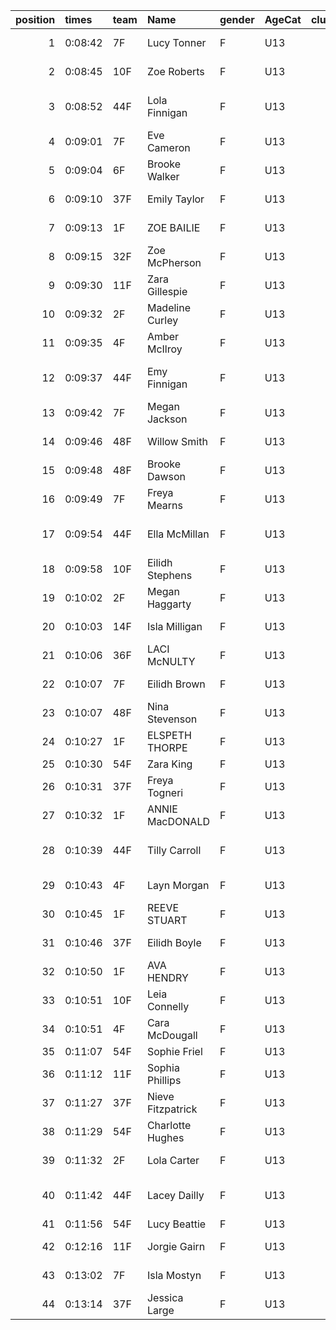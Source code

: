 |   position | times   | team   | Name              | gender   | AgeCat   |   clubnumber | Club name            | Website                               |
|-----------:|:--------|:-------|:------------------|:---------|:---------|-------------:|:---------------------|:--------------------------------------|
|          1 | 0:08:42 | 7F     | Lucy Tonner       | F        | U13      |            7 | Giffnock North AC    | https://www.giffnocknorth.co.uk/      |
|          2 | 0:08:45 | 10F    | Zoe Roberts       | F        | U13      |           10 | Shettleston Harriers | http://shettlestonharriers.org.uk/    |
|          3 | 0:08:52 | 44F    | Lola Finnigan     | F        | U13      |           44 | North Ayrshire AAC   | https://naathletics.co.uk/            |
|          4 | 0:09:01 | 7F     | Eve Cameron       | F        | U13      |            7 | Giffnock North AC    | https://www.giffnocknorth.co.uk/      |
|          5 | 0:09:04 | 6F     | Brooke Walker     | F        | U13      |            6 | Cambuslang Harriers  | https://cambuslangharriers.org/       |
|          6 | 0:09:10 | 37F    | Emily Taylor      | F        | U13      |           37 | Law & District AAC   | http://www.lawaac.co.uk/              |
|          7 | 0:09:13 | 1F     | ZOE BAILIE        | F        | U13      |            1 | East Kilbride AC     | http://www.ekac.org.uk/               |
|          8 | 0:09:15 | 32F    | Zoe McPherson     | F        | U13      |           32 | Helensburgh AAC      | https://www.helensburghaac.com/       |
|          9 | 0:09:30 | 11F    | Zara Gillespie    | F        | U13      |           11 | Airdrie Harriers     | http://airdrieharriers.org/           |
|         10 | 0:09:32 | 2F     | Madeline Curley   | F        | U13      |            2 | Kilmarnock H&AC      | http://www.kilmarnockharriers.com/    |
|         11 | 0:09:35 | 4F     | Amber McIlroy     | F        | U13      |            4 | Inverclyde AC        | https://www.inverclydeac.org/         |
|         12 | 0:09:37 | 44F    | Emy Finnigan      | F        | U13      |           44 | North Ayrshire AAC   | https://naathletics.co.uk/            |
|         13 | 0:09:42 | 7F     | Megan Jackson     | F        | U13      |            7 | Giffnock North AC    | https://www.giffnocknorth.co.uk/      |
|         14 | 0:09:46 | 48F    | Willow Smith      | F        | U13      |           48 | Springburn Harriers  | https://www.springburnharriers.co.uk/ |
|         15 | 0:09:48 | 48F    | Brooke Dawson     | F        | U13      |           48 | Springburn Harriers  | https://www.springburnharriers.co.uk/ |
|         16 | 0:09:49 | 7F     | Freya Mearns      | F        | U13      |            7 | Giffnock North AC    | https://www.giffnocknorth.co.uk/      |
|         17 | 0:09:54 | 44F    | Ella McMillan     | F        | U13      |           44 | North Ayrshire AAC   | https://naathletics.co.uk/            |
|         18 | 0:09:58 | 10F    | Eilidh Stephens   | F        | U13      |           10 | Shettleston Harriers | http://shettlestonharriers.org.uk/    |
|         19 | 0:10:02 | 2F     | Megan Haggarty    | F        | U13      |            2 | Kilmarnock H&AC      | http://www.kilmarnockharriers.com/    |
|         20 | 0:10:03 | 14F    | Isla Milligan     | F        | U13      |           14 | Ayr Seaforth AC      | https://www.ayrseaforth.co.uk/        |
|         21 | 0:10:06 | 36F    | LACI McNULTY      | F        | U13      |           36 | Larkhall YMCA        | https://www.larkhallymcaharriers.org  |
|         22 | 0:10:07 | 7F     | Eilidh Brown      | F        | U13      |            7 | Giffnock North AC    | https://www.giffnocknorth.co.uk/      |
|         23 | 0:10:07 | 48F    | Nina Stevenson    | F        | U13      |           48 | Springburn Harriers  | https://www.springburnharriers.co.uk/ |
|         24 | 0:10:27 | 1F     | ELSPETH THORPE    | F        | U13      |            1 | East Kilbride AC     | http://www.ekac.org.uk/               |
|         25 | 0:10:30 | 54F    | Zara King         | F        | U13      |           54 | VP-Glasgow           | https://www.vp-glasgow.com            |
|         26 | 0:10:31 | 37F    | Freya Togneri     | F        | U13      |           37 | Law & District AAC   | http://www.lawaac.co.uk/              |
|         27 | 0:10:32 | 1F     | ANNIE MacDONALD   | F        | U13      |            1 | East Kilbride AC     | http://www.ekac.org.uk/               |
|         28 | 0:10:39 | 44F    | Tilly Carroll     | F        | U13      |           44 | North Ayrshire AAC   | https://naathletics.co.uk/            |
|         29 | 0:10:43 | 4F     | Layn Morgan       | F        | U13      |            4 | Inverclyde AC        | https://www.inverclydeac.org/         |
|         30 | 0:10:45 | 1F     | REEVE STUART      | F        | U13      |            1 | East Kilbride AC     | http://www.ekac.org.uk/               |
|         31 | 0:10:46 | 37F    | Eilidh Boyle      | F        | U13      |           37 | Law & District AAC   | http://www.lawaac.co.uk/              |
|         32 | 0:10:50 | 1F     | AVA HENDRY        | F        | U13      |            1 | East Kilbride AC     | http://www.ekac.org.uk/               |
|         33 | 0:10:51 | 10F    | Leia Connelly     | F        | U13      |           10 | Shettleston Harriers | http://shettlestonharriers.org.uk/    |
|         34 | 0:10:51 | 4F     | Cara McDougall    | F        | U13      |            4 | Inverclyde AC        | https://www.inverclydeac.org/         |
|         35 | 0:11:07 | 54F    | Sophie Friel      | F        | U13      |           54 | VP-Glasgow           | https://www.vp-glasgow.com            |
|         36 | 0:11:12 | 11F    | Sophia Phillips   | F        | U13      |           11 | Airdrie Harriers     | http://airdrieharriers.org/           |
|         37 | 0:11:27 | 37F    | Nieve Fitzpatrick | F        | U13      |           37 | Law & District AAC   | http://www.lawaac.co.uk/              |
|         38 | 0:11:29 | 54F    | Charlotte Hughes  | F        | U13      |           54 | VP-Glasgow           | https://www.vp-glasgow.com            |
|         39 | 0:11:32 | 2F     | Lola Carter       | F        | U13      |            2 | Kilmarnock H&AC      | http://www.kilmarnockharriers.com/    |
|         40 | 0:11:42 | 44F    | Lacey Dailly      | F        | U13      |           44 | North Ayrshire AAC   | https://naathletics.co.uk/            |
|         41 | 0:11:56 | 54F    | Lucy Beattie      | F        | U13      |           54 | VP-Glasgow           | https://www.vp-glasgow.com            |
|         42 | 0:12:16 | 11F    | Jorgie Gairn      | F        | U13      |           11 | Airdrie Harriers     | http://airdrieharriers.org/           |
|         43 | 0:13:02 | 7F     | Isla Mostyn       | F        | U13      |            7 | Giffnock North AC    | https://www.giffnocknorth.co.uk/      |
|         44 | 0:13:14 | 37F    | Jessica Large     | F        | U13      |           37 | Law & District AAC   | http://www.lawaac.co.uk/              |